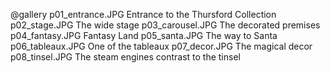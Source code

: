 @gallery
p01_entrance.JPG		Entrance to the Thursford Collection
p02_stage.JPG		The wide stage
p03_carousel.JPG		The decorated premises
p04_fantasy.JPG		Fantasy Land
p05_santa.JPG		The way to Santa
p06_tableaux.JPG		One of the tableaux
p07_decor.JPG		The magical decor
p08_tinsel.JPG		The steam engines contrast to the tinsel
